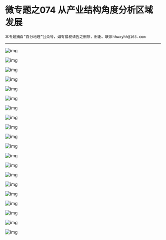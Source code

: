 # 微专题之074 从产业结构角度分析区域发展

```
本专题摘自“百分地理”公众号，如有侵权请告之删除，谢谢。联系hhwxyhh@163.com
```

------
   
   
![img](../images/微专题之057雾1.jpg)   
   
   
![img](../images/微专题之057雾2.jpg)   
   
   
![img](../images/微专题之057雾3.jpg)   
   
   
![img](../images/微专题之057雾4.jpg)   
   
   
![img](../images/微专题之057雾5.jpg)   
   
   
![img](../images/微专题之057雾6.jpg)   
   
   
![img](../images/微专题之057雾7.jpg)   
   
   
![img](../images/微专题之057雾8.jpg)   
   
   
![img](../images/微专题之057雾9.jpg)   
   
   
![img](../images/微专题之057雾10.jpg)   
   
   
![img](../images/微专题之057雾11.jpg)   
   
   
![img](../images/微专题之057雾12.jpg)   
   
   
![img](../images/微专题之057雾13.jpg)   
   
   
![img](../images/微专题之057雾14.jpg)   
   
   
![img](../images/微专题之057雾15.jpg)   
   
   
![img](../images/微专题之057雾16.jpg)   
   
   
![img](../images/微专题之057雾17.jpg)   
   
   
![img](../images/微专题之057雾18.jpg)   
   
   
![img](../images/微专题之057雾19.jpg)   
   
   
![img](../images/微专题之057雾20.jpg)   
   
